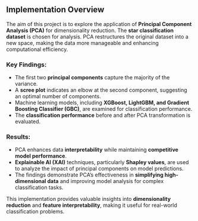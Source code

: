 ## Implementation Overview

The aim of this project is to explore the application of **Principal Component Analysis (PCA)** for dimensionality reduction. The **star classification dataset** is chosen for analysis. PCA restructures the original dataset into a new space, making the data more manageable and enhancing computational efficiency.

### Key Findings:
- The first two **principal components** capture the majority of the variance.
- A **scree plot** indicates an elbow at the second component, suggesting an optimal number of components.
- Machine learning models, including **XGBoost, LightGBM, and Gradient Boosting Classifier (GBC)**, are examined for classification performance.
- The **classification performance** before and after PCA transformation is evaluated.

### Results:
- PCA enhances data **interpretability** while maintaining **competitive model performance**.
- **Explainable AI (XAI)** techniques, particularly **Shapley values**, are used to analyze the impact of principal components on model predictions.
- The findings demonstrate PCA’s effectiveness in **simplifying high-dimensional data** and improving model analysis for complex classification tasks.

This implementation provides valuable insights into **dimensionality reduction** and **feature interpretability**, making it useful for real-world classification problems.
